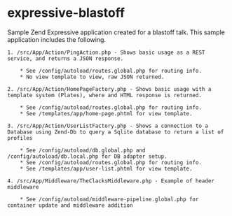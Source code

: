 # expressive-blastoff

Sample Zend Expressive application created for a blastoff talk. This sample application includes the following.

	1. /src/App/Action/PingAction.php - Shows basic usage as a REST service, and returns a JSON response.
	
		* See /config/autoload/routes.global.php for routing info.
		* No view template to view, raw JSON returned.

	2. /src/App/Action/HomePageFactory.php - Shows basic usage with a template system (Plates), where and HTML response is returned.
	
		* See /config/autoload/routes.global.php for routing info.
		* See /templates/app/home-page.phtml for view template.
	
	3. /src/App/Action/UserListFactory.php - Shows a connection to a Database using Zend-Db to query a Sqlite database to return a list of profiles
	
		* See /config/autoload/db.global.php and /config/autoload/db.local.php for DB adapter setup.
		* See /config/autoload/routes.global.php for routing info.
		* See /templates/app/user-list.phtml for view template.
		
    4. /src/App/Middleware/TheClacksMiddleware.php - Example of header middleware
    
        * See /config/autoload/middleware-pipeline.global.php for container update and middleware addition

